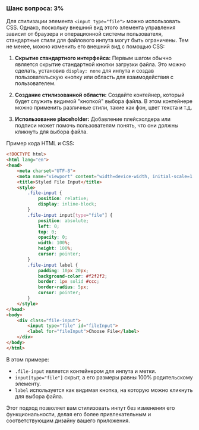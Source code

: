 ### Шанс вопроса: 3%

Для стилизации элемента `<input type="file">` можно использовать CSS. Однако, поскольку внешний вид этого элемента управления зависит от браузера и операционной системы пользователя, стандартные стили для файлового инпута могут быть ограничены. Тем не менее, можно изменить его внешний вид с помощью CSS:

1. **Скрытие стандартного интерфейса:** Первым шагом обычно является скрытие стандартной кнопки загрузки файла. Это можно сделать, установив `display: none` для инпута и создав пользовательскую кнопку или область для взаимодействия с пользователем.

2. **Создание стилизованной области:** Создайте контейнер, который будет служить видимой "кнопкой" выбора файла. В этом контейнере можно применить различные стили, такие как фон, цвет текста и т.д.

3. **Использование placeholder:** Добавление плейсхолдера или подписи может помочь пользователям понять, что они должны кликнуть для выбора файла.

Пример кода HTML и CSS:

```html
<!DOCTYPE html>
<html lang="en">
<head>
    <meta charset="UTF-8">
    <meta name="viewport" content="width=device-width, initial-scale=1.0">
    <title>Styled File Input</title>
    <style>
        .file-input {
            position: relative;
            display: inline-block;
        }
        .file-input input[type="file"] {
            position: absolute;
            left: 0;
            top: 0;
            opacity: 0;
            width: 100%;
            height: 100%;
            cursor: pointer;
        }
        .file-input label {
            padding: 10px 20px;
            background-color: #f2f2f2;
            border: 1px solid #ccc;
            border-radius: 5px;
            cursor: pointer;
        }
    </style>
</head>
<body>
    <div class="file-input">
        <input type="file" id="fileInput">
        <label for="fileInput">Choose File</label>
    </div>
</body>
</html>
```

В этом примере:
- `.file-input` является контейнером для инпута и метки.
- `input[type="file"]` скрыт, а его размеры равны 100% родительскому элементу.
- `label` используется как видимая кнопка, на которую можно кликнуть для выбора файла.

Этот подход позволяет вам стилизовать инпут без изменения его функциональности, делая его более привлекательным и соответствующим дизайну вашего приложения.